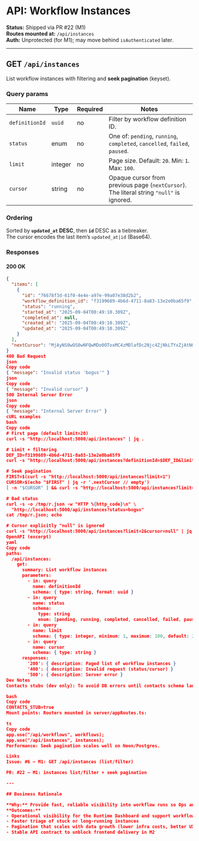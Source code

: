 # API: Workflow Instances

**Status:** Shipped via PR #22 (M1)  
**Routes mounted at:** `/api/instances`  
**Auth:** Unprotected (for M1); may move behind `isAuthenticated` later.

---

## GET `/api/instances`

List workflow instances with filtering and **seek pagination** (keyset).

### Query params

| Name           | Type     | Required | Notes |
|----------------|----------|----------|------|
| `definitionId` | `uuid`   | no       | Filter by workflow definition ID. |
| `status`       | enum     | no       | One of: `pending`, `running`, `completed`, `cancelled`, `failed`, `paused`. |
| `limit`        | integer  | no       | Page size. Default: `20`. Min: `1`. Max: `100`. |
| `cursor`       | string   | no       | Opaque cursor from previous page (`nextCursor`). The literal string `"null"` is ignored. |

### Ordering

Sorted by **`updated_at` DESC**, then **`id`** DESC as a tiebreaker.  
The cursor encodes the last item’s `updated_at|id` (Base64).

### Responses

#### 200 OK
```json
{
  "items": [
    {
      "id": "76678f3d-61f0-4e4e-a97e-99a07e38d2b2",
      "workflow_definition_id": "f3199689-4b6d-4711-8a83-13e2e0ba65f9",
      "status": "running",
      "started_at": "2025-09-04T00:49:10.309Z",
      "completed_at": null,
      "created_at": "2025-09-04T00:49:10.309Z",
      "updated_at": "2025-09-04T00:49:10.309Z"
    }
  ],
  "nextCursor": "MjAyNS0wOS0wNFQwMDo0OToxMC4zMDlafDc2Njc4ZjNkLTYxZjAtNGU0ZS1hOTdlLTk5YTA3ZTM4ZDJiMg=="
}
400 Bad Request
json
Copy code
{ "message": "Invalid status 'bogus'" }
json
Copy code
{ "message": "Invalid cursor" }
500 Internal Server Error
json
Copy code
{ "message": "Internal Server Error" }
cURL examples
bash
Copy code
# First page (default limit=20)
curl -s "http://localhost:5000/api/instances" | jq .

# Limit + filtering
DEF_ID=f3199689-4b6d-4711-8a83-13e2e0ba65f9
curl -s "http://localhost:5000/api/instances?definitionId=$DEF_ID&limit=2" | jq .

# Seek pagination
FIRST=$(curl -s "http://localhost:5000/api/instances?limit=1")
CURSOR=$(echo "$FIRST" | jq -r '.nextCursor // empty')
[ -n "$CURSOR" ] && curl -s "http://localhost:5000/api/instances?limit=1&cursor=$CURSOR" | jq .

# Bad status
curl -s -o /tmp/r.json -w "HTTP %{http_code}\n" \
  "http://localhost:5000/api/instances?status=bogus"
cat /tmp/r.json; echo

# Cursor explicitly "null" is ignored
curl -s "http://localhost:5000/api/instances?limit=2&cursor=null" | jq .
OpenAPI (excerpt)
yaml
Copy code
paths:
  /api/instances:
    get:
      summary: List workflow instances
      parameters:
        - in: query
          name: definitionId
          schema: { type: string, format: uuid }
        - in: query
          name: status
          schema:
            type: string
            enum: [pending, running, completed, cancelled, failed, paused]
        - in: query
          name: limit
          schema: { type: integer, minimum: 1, maximum: 100, default: 20 }
        - in: query
          name: cursor
          schema: { type: string }
      responses:
        '200': { description: Paged list of workflow instances }
        '400': { description: Invalid request (status/cursor) }
        '500': { description: Server error }
Dev Notes
Contacts stubs (dev only): To avoid DB errors until contacts schema lands, enable:

bash
Copy code
CONTACTS_STUB=true
Mount points: Routers mounted in server/appRoutes.ts:

ts
Copy code
app.use("/api/workflows", workflows);
app.use("/api/instances", instances);
Performance: Seek pagination scales well on Neon/Postgres.

Links
Issue: #6 — M1: GET /api/instances (list/filter)

PR: #22 — M1: instances list/filter + seek pagination

---

## Business Rationale

**Why:** Provide fast, reliable visibility into workflow runs so Ops and Product can track progress, triage issues, and make decisions.  
**Outcomes:**
- Operational visibility for the Runtime Dashboard and support workflows
- Faster triage of stuck or long-running instances
- Pagination that scales with data growth (lower infra costs, better UX)
- Stable API contract to unblock frontend delivery in M2
